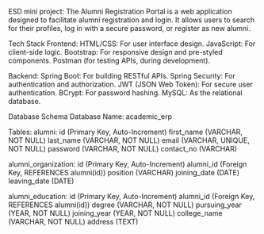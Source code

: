 ESD mini project:
The Alumni Registration Portal is a web application designed to facilitate alumni registration and login. It allows users to search for their profiles, log in with a secure password, or register as new alumni.

Tech Stack
Frontend:
HTML/CSS: For user interface design. JavaScript: For client-side logic. Bootstrap: For responsive design and pre-styled components. Postman (for testing APIs, during development).

Backend:
Spring Boot: For building RESTful APIs. Spring Security: For authentication and authorization. JWT (JSON Web Token): For secure user authentication. BCrypt: For password hashing. MySQL: As the relational database.

Database Schema
Database Name: academic_erp

Tables:
alumni:
id (Primary Key, Auto-Increment) first_name (VARCHAR, NOT NULL) last_name (VARCHAR, NOT NULL) email (VARCHAR, UNIQUE, NOT NULL) password (VARCHAR, NOT NULL) contact_no (VARCHAR)

alumni_organization:
id (Primary Key, Auto-Increment) alumni_id (Foreign Key, REFERENCES alumni(id)) position (VARCHAR) joining_date (DATE) leaving_date (DATE)

alumni_education:
id (Primary Key, Auto-Increment) alumni_id (Foreign Key, REFERENCES alumni(id)) degree (VARCHAR, NOT NULL) pursuing_year (YEAR, NOT NULL) joining_year (YEAR, NOT NULL) college_name (VARCHAR, NOT NULL) address (TEXT)
